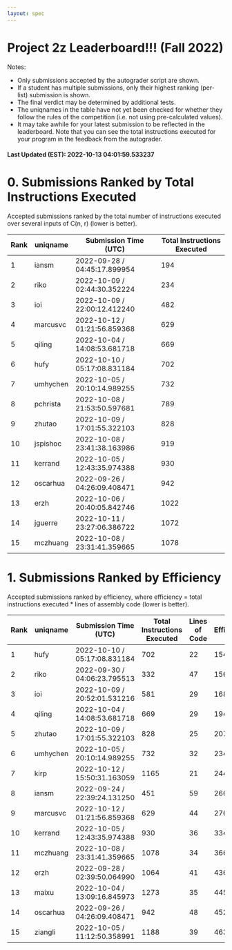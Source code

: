 ```yaml
---
layout: spec
---
```


Project 2z Leaderboard!!! (Fall 2022)
==============================
Notes:
- Only submissions accepted by the autograder script are shown.
- If a student has multiple submissions, only their highest ranking (per-list) submission is shown.
- The final verdict may be determined by additional tests.
- The uniqnames in the table have not yet been checked for whether they follow the rules of the competition (i.e. not using pre-calculated values).
- It may take awhile for your latest submission to be reflected in the leaderboard. Note that you can see the total instructions executed for your program in the feedback from the autograder.


#### Last Updated (EST): 2022-10-13 04:01:59.533237

# 0. Submissions Ranked by Total Instructions Executed
Accepted submissions ranked by the total number of instructions executed over several inputs of C(n, r) (lower is better).

| Rank  | uniqname | Submission Time (UTC) | Total Instructions Executed |
|---|---|---|---|
| 1 | iansm | 2022-09-28 / 04:45:17.899954 | 194 |
| 2 | riko | 2022-10-09 / 02:44:30.352224 | 234 |
| 3 | ioi | 2022-10-09 / 22:00:12.412240 | 482 |
| 4 | marcusvc | 2022-10-12 / 01:21:56.859368 | 629 |
| 5 | qiling | 2022-10-04 / 14:08:53.681718 | 669 |
| 6 | hufy | 2022-10-10 / 05:17:08.831184 | 702 |
| 7 | umhychen | 2022-10-05 / 20:10:14.989255 | 732 |
| 8 | pchrista | 2022-10-08 / 21:53:50.597681 | 789 |
| 9 | zhutao | 2022-10-09 / 17:01:55.322103 | 828 |
| 10 | jspishoc | 2022-10-08 / 23:41:38.163986 | 919 |
| 11 | kerrand | 2022-10-05 / 12:43:35.974388 | 930 |
| 12 | oscarhua | 2022-09-26 / 04:26:09.408471 | 942 |
| 13 | erzh | 2022-10-06 / 20:40:05.842746 | 1022 |
| 14 | jguerre | 2022-10-11 / 23:27:06.386722 | 1072 |
| 15 | mczhuang | 2022-10-08 / 23:31:41.359665 | 1078 |


# 1. Submissions Ranked by Efficiency
Accepted submissions ranked by efficiency, where efficiency = total instructions executed * lines of assembly code (lower is better).

| Rank  | uniqname | Submission Time (UTC) | Total Instructions Executed |Lines of Code | Efficiency |
|---|---|---|---|---|---|
| 1 | hufy | 2022-10-10 / 05:17:08.831184 | 702 | 22 | 15444 |
| 2 | riko | 2022-09-30 / 04:06:23.795513 | 332 | 47 | 15604 |
| 3 | ioi | 2022-10-09 / 20:52:01.531216 | 581 | 29 | 16849 |
| 4 | qiling | 2022-10-04 / 14:08:53.681718 | 669 | 29 | 19401 |
| 5 | zhutao | 2022-10-09 / 17:01:55.322103 | 828 | 25 | 20700 |
| 6 | umhychen | 2022-10-05 / 20:10:14.989255 | 732 | 32 | 23424 |
| 7 | kirp | 2022-10-12 / 15:50:31.163059 | 1165 | 21 | 24465 |
| 8 | iansm | 2022-09-24 / 22:39:24.131250 | 451 | 59 | 26609 |
| 9 | marcusvc | 2022-10-12 / 01:21:56.859368 | 629 | 44 | 27676 |
| 10 | kerrand | 2022-10-05 / 12:43:35.974388 | 930 | 36 | 33480 |
| 11 | mczhuang | 2022-10-08 / 23:31:41.359665 | 1078 | 34 | 36652 |
| 12 | erzh | 2022-09-28 / 02:39:50.064990 | 1064 | 41 | 43624 |
| 13 | maixu | 2022-10-04 / 13:09:16.845973 | 1273 | 35 | 44555 |
| 14 | oscarhua | 2022-09-26 / 04:26:09.408471 | 942 | 48 | 45216 |
| 15 | ziangli | 2022-10-05 / 11:12:50.358991 | 1188 | 39 | 46332 |

